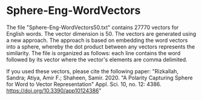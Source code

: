 # Sphere-Eng-WordVectors
The file "Sphere-Eng-WordVectors50.txt" contains 27770 vectors for English words. The vector dimension is 50.
The vectors are generated using a new approach. The approach is based on embedding the word vectors into a sphere, whereby the dot product between any vectors represents the similarity.
The file is organized as follows: each line contains the word followed by its vector where the vector's elements are comma delimited.

If you used these vectors, please cite the following paper:
"Rizkallah, Sandra; Atiya, Amir F.; Shaheen, Samir. 2020. "A Polarity Capturing Sphere for Word to Vector Representation" Appl. Sci. 10, no. 12: 4386. https://doi.org/10.3390/app10124386"
